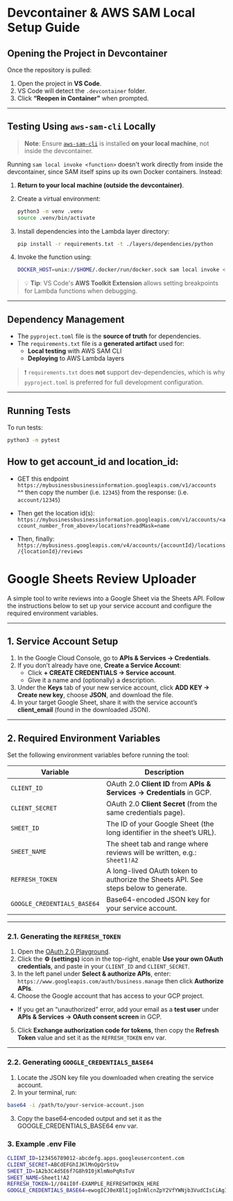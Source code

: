 # Devcontainer & AWS SAM Local Setup Guide

## Opening the Project in Devcontainer

Once the repository is pulled:

1. Open the project in **VS Code**.
2. VS Code will detect the `.devcontainer` folder.
3. Click **“Reopen in Container”** when prompted.

---

## Testing Using `aws-sam-cli` Locally

> **Note**: Ensure [`aws-sam-cli`](https://docs.aws.amazon.com/serverless-application-model/latest/developerguide/install-sam-cli.html) is installed **on your local machine**, not inside the devcontainer.

Running `sam local invoke <function>` doesn't work directly from inside the devcontainer, since SAM itself spins up its own Docker containers. Instead:

1. **Return to your local machine (outside the devcontainer)**.
2. Create a virtual environment:

    ```bash
    python3 -m venv .venv
    source .venv/bin/activate
    ```

3. Install dependencies into the Lambda layer directory:

    ```bash
    pip install -r requirements.txt -t ./layers/dependencies/python
    ```

4. Invoke the function using:

    ```bash
    DOCKER_HOST=unix://$HOME/.docker/run/docker.sock sam local invoke <function-name>
    ```

> 💡 **Tip**: VS Code's **AWS Toolkit Extension** allows setting breakpoints for Lambda functions when debugging.

---

## Dependency Management

- The `pyproject.toml` file is the **source of truth** for dependencies.
- The `requirements.txt` file is a **generated artifact** used for:
  - **Local testing** with AWS SAM CLI
  - **Deploying** to AWS Lambda layers

> ❗ `requirements.txt` does **not** support dev-dependencies, which is why `pyproject.toml` is preferred for full development configuration.

---

## Running Tests

To run tests:

```bash
python3 -m pytest
```


## How to get account_id and location_id:

- GET this endpoint  
  `https://mybusinessbusinessinformation.googleapis.com/v1/accounts`  
  ^^ then copy the number (i.e. `12345`) from the response: (i.e. `account/12345`)

- Then get the location id(s):  
  `https://mybusinessbusinessinformation.googleapis.com/v1/accounts/<account_number_from_above>/locations?readMask=name`

- Then, finally:  
  `https://mybusiness.googleapis.com/v4/accounts/{accountId}/locations/{locationId}/reviews`

# Google Sheets Review Uploader

A simple tool to write reviews into a Google Sheet via the Sheets API. Follow the instructions below to set up your service account and configure the required environment variables.

---

## 1. Service Account Setup

1. In the Google Cloud Console, go to **APIs & Services → Credentials**.
2. If you don’t already have one, **Create a Service Account**:
   - Click **+ CREATE CREDENTIALS → Service account**.
   - Give it a name and (optionally) a description.
3. Under the **Keys** tab of your new service account, click **ADD KEY → Create new key**, choose **JSON**, and download the file.
4. In your target Google Sheet, share it with the service account’s **client_email** (found in the downloaded JSON).

---

## 2. Required Environment Variables

Set the following environment variables before running the tool:

| Variable                     | Description                                                                                                                                           |
|------------------------------|-------------------------------------------------------------------------------------------------------------------------------------------------------|
| `CLIENT_ID`                  | OAuth 2.0 **Client ID** from **APIs & Services → Credentials** in GCP.                                                                               |
| `CLIENT_SECRET`              | OAuth 2.0 **Client Secret** (from the same credentials page).                                                                                         |
| `SHEET_ID`                   | The ID of your Google Sheet (the long identifier in the sheet’s URL).                                                                                 |
| `SHEET_NAME`                 | The sheet tab and range where reviews will be written, e.g.:<br>```Sheet1!A2```                                                                         |
| `REFRESH_TOKEN`              | A long-lived OAuth token to authorize the Sheets API. See steps below to generate.                                                                    |
| `GOOGLE_CREDENTIALS_BASE64`  | Base64-encoded JSON key for your service account.                                                                                                     |

---

### 2.1. Generating the `REFRESH_TOKEN`

1. Open the [OAuth 2.0 Playground](https://developers.google.com/oauthplayground).
2. Click the **⚙️ (settings)** icon in the top-right, enable **Use your own OAuth credentials**, and paste in your `CLIENT_ID` and `CLIENT_SECRET`.
3. In the left panel under **Select & authorize APIs**, enter: `https://www.googleapis.com/auth/business.manage` then click **Authorize APIs**.
4. Choose the Google account that has access to your GCP project.
- If you get an “unauthorized” error, add your email as a **test user** under **APIs & Services → OAuth consent screen** in GCP.
5. Click **Exchange authorization code for tokens**, then copy the **Refresh Token** value and set it as the `REFRESH_TOKEN` env var.

---

### 2.2. Generating `GOOGLE_CREDENTIALS_BASE64`

1. Locate the JSON key file you downloaded when creating the service account.
2. In your terminal, run:
```bash
base64 -i /path/to/your-service-account.json
```
3. Copy the base64‐encoded output and set it as the GOOGLE_CREDENTIALS_BASE64 env var.

### 3. Example .env File
```bash
CLIENT_ID=123456789012-abcdefg.apps.googleusercontent.com
CLIENT_SECRET=ABCdEFGhIJKlMnOpQrStUv
SHEET_ID=1A2b3C4d5E6f7G8h9I0jKlmNoPqRsTuV
SHEET_NAME=Sheet1!A2
REFRESH_TOKEN=1//04iI0f-EXAMPLE_REFRESHTOKEN_HERE
GOOGLE_CREDENTIALS_BASE64=ewogICJ0eXBlIjogInNlcnZpY2VfYWNjb3VudCIsCiAgImNkciI6ICIxMjM0NTY3ODkw...
```
